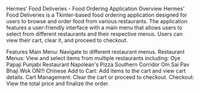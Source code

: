 Hermes' Food Deliveries - Food Ordering Application
Overview
Hermes' Food Deliveries is a Tkinter-based food ordering application designed for users to browse and order food from various restaurants. The application features a user-friendly interface with a main menu that allows users to select from different restaurants and their respective menus. Users can view their cart, clear it, and proceed to checkout.

Features
Main Menu: Navigate to different restaurant menus.
Restaurant Menus: View and select items from multiple restaurants including:
Oye Papaji Punjabi Restaurant
Napolean's Pizza
Southern Corridor
Om Sai Pav Bhaji
Wok ON!!! Chinese
Add to Cart: Add items to the cart and view cart details.
Cart Management: Clear the cart or proceed to checkout.
Checkout: View the total price and finalize the order.
